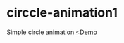 # circcle-animation1
Simple circle animation <a href="https://afsar-uddin.github.io/circcle-animation1/"><Demo</a>
